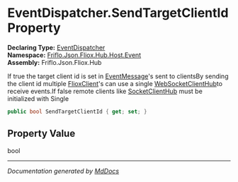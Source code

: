 ﻿<!--  
  <auto-generated>   
    The contents of this file were generated by a tool.  
    Changes to this file may be list if the file is regenerated  
  </auto-generated>   
-->

# EventDispatcher.SendTargetClientId Property

**Declaring Type:** [EventDispatcher](../index.md)  
**Namespace:** [Friflo.Json.Fliox.Hub.Host.Event](../../index.md)  
**Assembly:** Friflo.Json.Fliox.Hub

If true the target client id is set in [EventMessage](../../../../Protocol/EventMessage/index.md)'s sent to clientsBy sending the client id multiple [FlioxClient](../../../../Client/FlioxClient/index.md)'s can use a single [WebSocketClientHub](../../../../Remote/WebSocketClientHub/index.md)to receive events.If false remote clients like [SocketClientHub](../../../../Remote/SocketClientHub/index.md) must be initialized with Single

```csharp
public bool SendTargetClientId { get; set; }
```

## Property Value

bool

___

*Documentation generated by [MdDocs](https://github.com/ap0llo/mddocs)*
